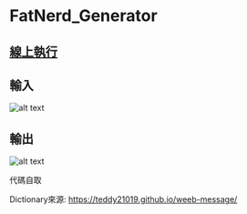 # FatNerd_Generator

## [線上執行](https://replit.com/@steveh8758/FatNerdgenerator#main.py)

## 輸入
![alt text](https://i.imgur.com/Bm055mO.jpeg)

## 輸出
![alt text](https://i.imgur.com/KQ7pqho.jpeg)

代碼自取

Dictionary來源: https://teddy21019.github.io/weeb-message/
